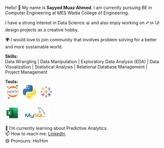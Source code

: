 Hello! 👋 My name is <b>Sayyed Muaz Ahmed</b>. I am currently pursuing BE in Computer Engineering at MES Wadia College of Engineering. <br>

I have a strong interest in Data Science 📊 and also enjoy working on ✐ᝰ UI design projects as a creative hobby. <br>

🌍 I would love to join community that involves problem solving for a better and more sustainable world.<br>

<b>Skills:</b> <br>
Data Wrangling | Data Manipulation | Exploratory Data Analysis (EDA) | Data Visualization | Statistical Analysis | Relational Database Management | Project Management

<b>Tools:</b> <br>
<img src = "https://github.com/mzsprojects/logos/blob/main/Jupyter.png" alt = "Jupyter Notebook" height = 50px> 
<img src = "https://github.com/mzsprojects/logos/blob/main/Python.png" alt = "Python" height = 50px>
<img src = "https://github.com/mzsprojects/logos/blob/main/tableau.png" alt = "Tableau" height = 50px>
<!--- <img src = "https://github.com/mzsprojects/logos/blob/main/PowerBi.png" alt = "Power BI" height = 50px> --->
<img src = "https://github.com/mzsprojects/logos/blob/main/Excel.png" alt = "Microsoft Excel" height = 50px>
<img src = "https://github.com/mzsprojects/logos/blob/main/MySql.png" alt = "My SQL" height = 50px>

🌱 I’m currently learning about Predictive Analytics. <br>
📫 How to reach me: <a href = "https://linkedin.com/in/muaazsayyed/">LinkedIn</a> <br>
😄 Pronouns: He/Him <br>
<!--- 
🤝 I’m looking to collaborate on ... <br>  This is to be placed at second position. 
⚡ Fun fact: ... <br> This is at the last position (here only) 

<h4> Portfolio: <a href="https://www.msprojects.com" target="_blank">www.msprojects.com</a> </h4> --->
<!---
mzsprojects/mzsprojects is a ✨ special ✨ repository because its `README.md` (this file) appears on your GitHub profile.
You can click the Preview link to take a look at your changes.
--->
